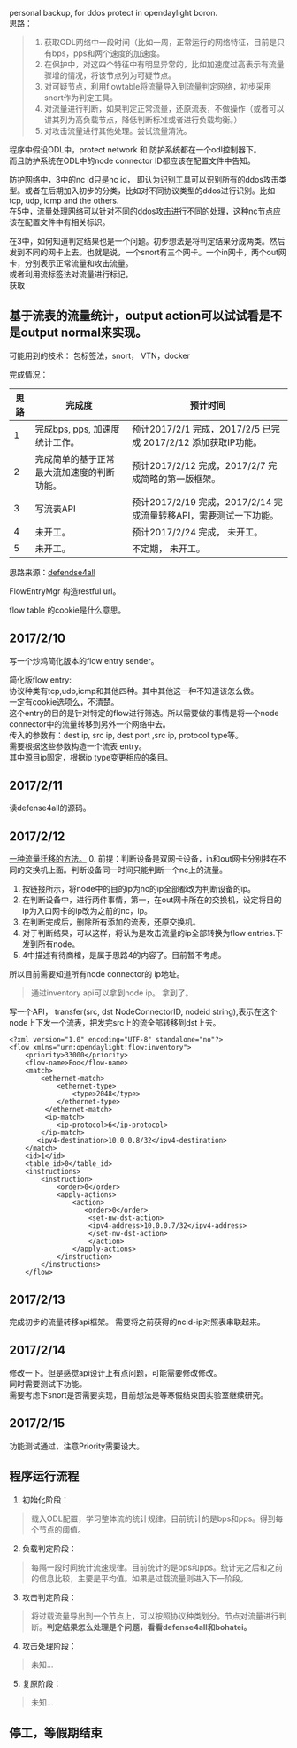 personal backup, for ddos protect in opendaylight boron.   
思路：  
>1. 获取ODL网络中一段时间（比如一周，正常运行的网络特征，目前是只有bps，pps和两个速度的加速度。
>2. 在保护中，对这四个特征中有明显异常的，比如加速度过高表示有流量骤增的情况，将该节点列为可疑节点。
>3. 对可疑节点，利用flowtable将流量导入到流量判定网络，初步采用snort作为判定工具。
>4. 对流量进行判断，如果判定正常流量，还原流表，不做操作（或者可以讲其列为高负载节点，降低判断标准或者进行负载均衡。）
>5. 对攻击流量进行其他处理。尝试流量清洗。

程序中假设ODL中，protect network 和 防护系统都在一个odl控制器下。   
而且防护系统在ODL中的node connector ID都应该在配置文件中告知。  

防护网络中，3中的nc id只是nc id， 即认为识别工具可以识别所有的ddos攻击类型。或者在后期加入初步的分类，比如对不同协议类型的ddos进行识别。比如tcp, udp, icmp and the others.  
在5中，流量处理网络可以针对不同的ddos攻击进行不同的处理，这种nc节点应该在配置文件中有相关标识。  

在3中，如何知道判定结果也是一个问题。初步想法是将判定结果分成两类。然后发到不同的网卡上去。也就是说，一个snort有三个网卡。一个in网卡，两个out网卡，分别表示正常流量和攻击流量。   
或者利用流标签法对流量进行标记。  
获取

## 基于流表的流量统计，output action可以试试看是不是output normal来实现。 ##

可能用到的技术：
包标签法，snort， VTN，docker

完成情况：

思路 | 完成度 | 预计时间  
--- | --- | ---
1 |  完成bps, pps, 加速度统计工作。 | 预计2017/2/1 完成，2017/2/5 已完成 2017/2/12 添加获取IP功能。  
2 | 完成简单的基于正常最大流加速度的判断功能。 | 预计2017/2/12 完成，2017/2/7 完成简略的第一版框架。  
3 | 写流表API | 预计2017/2/19 完成，2017/2/14 完成流量转移API，需要测试一下功能。  
4 | 未开工。 | 预计2017/2/24 完成， 未开工。  
5 | 未开工。 | 不定期， 未开工。  

思路来源：[defendse4all](https://wiki.opendaylight.org/view/Defense4All:Tutorial)

FlowEntryMgr 构造restful url。  
 
flow table 的cookie是什么意思。  

## 2017/2/10 ##

写一个炒鸡简化版本的flow entry sender。  



简化版flow entry:  
协议种类有tcp,udp,icmp和其他四种。其中其他这一种不知道该怎么做。  
一定有cookie选项么，不清楚。   
这个entry的目的是针对特定的flow进行筛选。所以需要做的事情是将一个node connector中的流量转移到另外一个网络中去。  
传入的参数有：dest ip, src ip, dest port ,src ip, protocol type等。  
需要根据这些参数构造一个流表 entry。  
其中源目ip固定，根据ip type变更相应的条目。  

## 2017/2/11 ##
读defense4all的源码。

## 2017/2/12 ##
[一种流量迁移的方法。](https://floodlight.atlassian.net/wiki/display/floodlightcontroller/How+to+Perform+Transparent+Packet+Redirection+with+OpenFlow+and+Floodlight)
0. 前提：判断设备是双网卡设备，in和out网卡分别挂在不同的交换机上面。判断设备同一时间只能判断一个nc上的流量。  
1. 按链接所示，将node中的目的ip为nc的ip全部都改为判断设备的ip。  
2. 在判断设备中，进行两件事情，第一，在out网卡所在的交换机，设定将目的ip为入口网卡的ip改为之前的nc，ip。  
3. 在判断完成后，删除所有添加的流表，还原交换机。  
4. 对于判断结果，可以这样，将认为是攻击流量的ip全部转换为flow entries.下发到所有node。
5. 4中描述有待商榷，是属于思路4的内容了。目前暂不考虑。

所以目前需要知道所有node connector的 ip地址。
> 通过inventory api可以拿到node ip。
拿到了。  

写一个API， transfer(src, dst NodeConnectorID, nodeid string),表示在这个node上下发一个流表，把发完src上的流全部转移到dst上去。  
```
<?xml version="1.0" encoding="UTF-8" standalone="no"?>
<flow xmlns="urn:opendaylight:flow:inventory">
    <priority>33000</priority>
    <flow-name>Foo</flow-name>
    <match>
        <ethernet-match>
            <ethernet-type>
                <type>2048</type>
            </ethernet-type>
         </ethernet-match>
         <ip-match>
            <ip-protocol>6</ip-protocol>         
        </ip-match>
       <ipv4-destination>10.0.0.8/32</ipv4-destination>
    </match>
    <id>1</id>
    <table_id>0</table_id>
    <instructions>
        <instruction>
            <order>0</order>
            <apply-actions>
                <action>
                   <order>0</order>
                    <set-nw-dst-action>
                    <ipv4-address>10.0.0.7/32</ipv4-address>
                    </set-nw-dst-action>
                    </action>
                </apply-actions>
            </instruction>
        </instructions>
    </flow>
```

## 2017/2/13 ##
完成初步的流量转移api框架。
需要将之前获得的ncid-ip对照表串联起来。

## 2017/2/14 ##
修改一下。但是感觉api设计上有点问题，可能需要修改修改。  
同时需要测试下功能。  
需要考虑下snort是否需要实现，目前想法是等寒假结束回实验室继续研究。  
## 2017/2/15 ##
功能测试通过，注意Priority需要设大。  

## 程序运行流程 ##

1. 初始化阶段：
> 载入ODL配置，学习整体流的统计规律。目前统计的是bps和pps。得到每个节点的阈值。

2. 负载判定阶段：
> 每隔一段时间统计流速规律。目前统计的是bps和pps。统计完之后和之前的信息比较，主要是平均值。如果是过载流量则进入下一阶段。

3. 攻击判定阶段：
> 将过载流量导出到一个节点上，可以按照协议种类划分。节点对流量进行判断。**判定结果怎么处理是个问题，看看defense4all和bohatei。**

4. 攻击处理阶段：
> 未知...

5. 复原阶段：
> 未知...

## 停工，等假期结束 ##